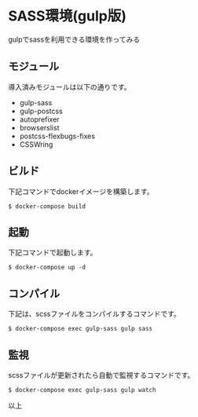 # SASS環境(gulp版)
gulpでsassを利用できる環境を作ってみる

## モジュール
導入済みモジュールは以下の通りです。

- gulp-sass
- gulp-postcss
- autoprefixer
- browserslist
- postcss-flexbugs-fixes
- CSSWring

## ビルド
下記コマンドでdockerイメージを構築します。

```
$ docker-compose build
```

## 起動
下記コマンドで起動します。

```
$ docker-compose up -d
```

## コンパイル
下記は、scssファイルをコンパイルするコマンドです。

```
$ docker-compose exec gulp-sass gulp sass
```

## 監視
scssファイルが更新されたら自動で監視するコマンドです。

```
$ docker-compose exec gulp-sass gulp watch
```

以上


